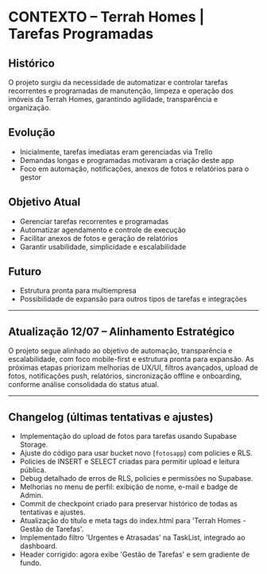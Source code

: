 # CONTEXTO – Terrah Homes | Tarefas Programadas

## Histórico
O projeto surgiu da necessidade de automatizar e controlar tarefas recorrentes e programadas de manutenção, limpeza e operação dos imóveis da Terrah Homes, garantindo agilidade, transparência e organização.

## Evolução
- Inicialmente, tarefas imediatas eram gerenciadas via Trello
- Demandas longas e programadas motivaram a criação deste app
- Foco em automação, notificações, anexos de fotos e relatórios para o gestor

## Objetivo Atual
- Gerenciar tarefas recorrentes e programadas
- Automatizar agendamento e controle de execução
- Facilitar anexos de fotos e geração de relatórios
- Garantir usabilidade, simplicidade e escalabilidade

## Futuro
- Estrutura pronta para multiempresa
- Possibilidade de expansão para outros tipos de tarefas e integrações 

---

## Atualização 12/07 – Alinhamento Estratégico
O projeto segue alinhado ao objetivo de automação, transparência e escalabilidade, com foco mobile-first e estrutura pronta para expansão. As próximas etapas priorizam melhorias de UX/UI, filtros avançados, upload de fotos, notificações push, relatórios, sincronização offline e onboarding, conforme análise consolidada do status atual. 

---

## Changelog (últimas tentativas e ajustes)

- Implementação do upload de fotos para tarefas usando Supabase Storage.
- Ajuste do código para usar bucket novo (`fotosapp`) com policies e RLS.
- Policies de INSERT e SELECT criadas para permitir upload e leitura pública.
- Debug detalhado de erros de RLS, policies e permissões no Supabase.
- Melhorias no menu de perfil: exibição de nome, e-mail e badge de Admin.
- Commit de checkpoint criado para preservar histórico de todas as tentativas e ajustes. 
- Atualização do título e meta tags do index.html para 'Terrah Homes - Gestão de Tarefas'. 
- Implementado filtro 'Urgentes e Atrasadas' na TaskList, integrado ao dashboard. 
- Header corrigido: agora exibe 'Gestão de Tarefas' e sem gradiente de fundo. 